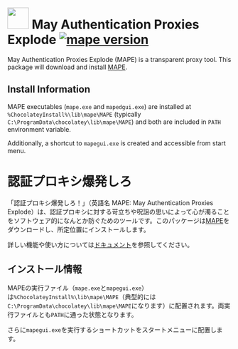 
<!-- First 2 lines are stripped by AU -->
# <img src="https://cdn.jsdelivr.net/gh/ipponshimeji/MAPE/Source/Windows/GUI/Resources/OnIcon.ico" width="48" height="48"/> May Authentication Proxies Explode [![mape version][mape_version]][mape_package]

[mape_version]: https://img.shields.io/chocolatey/v/mape.svg
[mape_package]: https://chocolatey.org/packages/mape

May Authentication Proxies Explode (MAPE) is a transparent proxy tool. This package will download and install [MAPE](https://github.com/ipponshimeji/MAPE).

## Install Information

MAPE executables (`mape.exe` and `mapedgui.exe`) are installed at `%ChocolateyInstall%\lib\mape\MAPE` (typically `C:\ProgramData\chocolatey\lib\mape\MAPE`) and both are included in `PATH` environment variable.

Additionally, a shortcut to `mapegui.exe` is created and accessible from start menu.

# 認証プロキシ爆発しろ

「認証プロキシ爆発しろ！」（英語名 MAPE: May Authentication Proxies Explode）は、認証プロキシに対する苛立ちや呪詛の思いによって心が濁ることをソフトウェア的になんとか防ぐためのツールです。このパッケージは[MAPE](https://github.com/ipponshimeji/MAPE)をダウンロードし、所定位置にインストールします。

詳しい機能や使い方については[ドキュメント](https://github.com/ipponshimeji/MAPE/blob/master/Documentation/ja/Index.md)を参照してください。

## インストール情報

MAPEの実行ファイル（`mape.exe`と`mapegui.exe`）は`%ChocolateyInstall%\lib\mape\MAPE`（典型的には`C:\ProgramData\chocolatey\lib\mape\MAPE`になります）に配置されます。両実行ファイルとも`PATH`に通った状態となります。

さらに`mapegui.exe`を実行するショートカットをスタートメニューに配置します。
